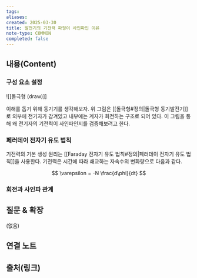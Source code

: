```yaml
---
tags:
aliases: 
created: 2025-03-30
title: 발전기의 기전력 파형이 사인파인 이유
note-type: COMMON
completed: false
---
```


## 내용(Content)

### 구성 요소 설정

![[돌극형 (draw)]]

이해를 돕기 위해 동기기를 생각해보자. 위 그림은 [[돌극형#정의|돌극형 동기발전기]]로 외부에 전기자가 감겨있고 내부에는 계자가 회전하는 구조로 되어 있다. 이 그림을 통해 왜 전기자의 기전력이 사인파인지를 검증해보려고 한다. 

### 페러데이 전자기 유도 법칙

기전력의 기본 생성 원리는 [[Faraday 전자기 유도 법칙#정의|페러데이 전자기 유도 법칙]]을 사용한다. 기전력은 시간에 따라 쇄교하는 자속수의 변화량으로 다음과 같다.

$$
\varepsilon = -N \frac{d\phi}{dt}
$$

### 회전과 사인파 관계



## 질문 & 확장

(없음)

## 연결 노트

## 출처(링크)

